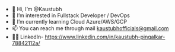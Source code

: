 - 👋 Hi, I’m @Kaustubh
- 👀 I’m interested in Fullstack Developer / DevOps
- 🌱 I’m currently learning Cloud Azure/AWS/GCP
- 📫 You can reach me through mail kaustubhofficials@gmail.com
- 👨‍🎓 LinkedIn- https://www.linkedin.com/in/kaustubh-pingalkar-78842112a/
<!---
kasty100/kasty100 is a ✨ special ✨ repository because its `README.md` (this file) appears on your GitHub profile.
You can click the Preview link to take a look at your changes.
--->
